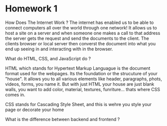 # Homework 1

How Does The Internet Work ?
The internet has enabled us to be able to connect computers all over the world through one network! It allows us to host a site on a server and when someone one makes a call to that address the server gets the request and send the documents to the client. The clients browser or local server then converst the document into what you end up seeing in and interacting with in the browser.

What do HTML, CSS, and JavaScript do ?

HTML which stands for Hypertext Markup Languague is the document format used for the webpages. Its the foundation or the strucuture of your "house". It allows you to all various elements like header, paragraphs, phots, videos, forms, you name it. But with just HTML your house are just blank walls, you want to add color, material, textures, funriture... thats where CSS comes in. 

CSS stands for Cascading Style Sheet, and this is wehre you style your page or decorate your home

What is the difference between backend and frontend ? 
